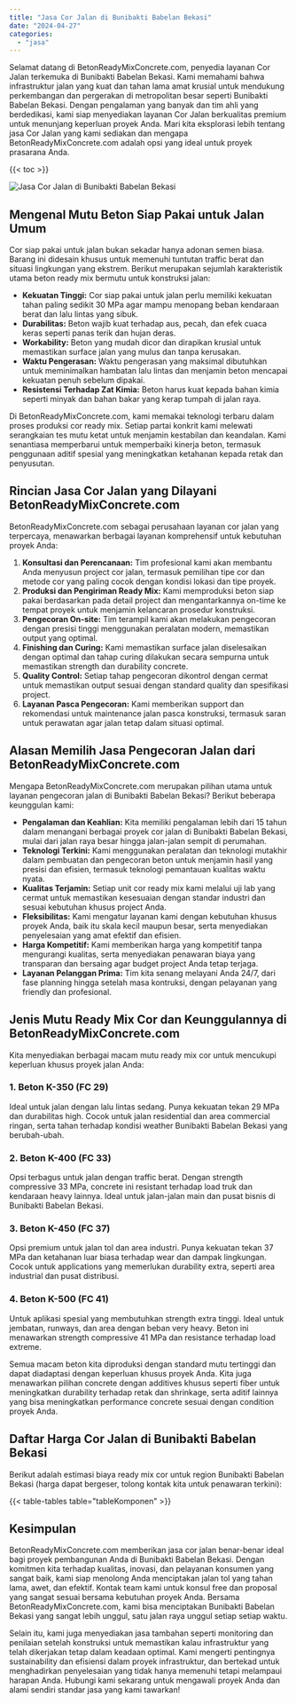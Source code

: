 ```yaml
---
title: "Jasa Cor Jalan di Bunibakti Babelan Bekasi"
date: "2024-04-27"
categories: 
  - "jasa"
---
```


Selamat datang di BetonReadyMixConcrete.com, penyedia layanan Cor Jalan terkemuka di Bunibakti Babelan Bekasi. Kami memahami bahwa infrastruktur jalan yang kuat dan tahan lama amat krusial untuk mendukung perkembangan dan pergerakan di metropolitan besar seperti Bunibakti Babelan Bekasi. Dengan pengalaman yang banyak dan tim ahli yang berdedikasi, kami siap menyediakan layanan Cor Jalan berkualitas premium untuk menunjang keperluan proyek Anda. Mari kita eksplorasi lebih tentang jasa Cor Jalan yang kami sediakan dan mengapa BetonReadyMixConcrete.com adalah opsi yang ideal untuk proyek prasarana Anda.

{{< toc >}}

![Jasa Cor Jalan di Bunibakti Babelan Bekasi](https://betoncor8.github.io/cor/harga-beton-readymix-concrete%20(26).png)

## Mengenal Mutu Beton Siap Pakai untuk Jalan Umum

Cor siap pakai untuk jalan bukan sekadar hanya adonan semen biasa. Barang ini didesain khusus untuk memenuhi tuntutan traffic berat dan situasi lingkungan yang ekstrem. Berikut merupakan sejumlah karakteristik utama beton ready mix bermutu untuk konstruksi jalan:

- **Kekuatan Tinggi:** Cor siap pakai untuk jalan perlu memiliki kekuatan tahan paling sedikit 30 MPa agar mampu menopang beban kendaraan berat dan lalu lintas yang sibuk.
- **Durabilitas:** Beton wajib kuat terhadap aus, pecah, dan efek cuaca keras seperti panas terik dan hujan deras.
- **Workability:** Beton yang mudah dicor dan dirapikan krusial untuk memastikan surface jalan yang mulus dan tanpa kerusakan.
- **Waktu Pengerasan:** Waktu pengerasan yang maksimal dibutuhkan untuk meminimalkan hambatan lalu lintas dan menjamin beton mencapai kekuatan penuh sebelum dipakai.
- **Resistensi Terhadap Zat Kimia:** Beton harus kuat kepada bahan kimia seperti minyak dan bahan bakar yang kerap tumpah di jalan raya.

Di BetonReadyMixConcrete.com, kami memakai teknologi terbaru dalam proses produksi cor ready mix. Setiap partai konkrit kami melewati serangkaian tes mutu ketat untuk menjamin kestabilan dan keandalan. Kami senantiasa memperbarui untuk memperbaiki kinerja beton, termasuk penggunaan aditif spesial yang meningkatkan ketahanan kepada retak dan penyusutan.

## Rincian Jasa Cor Jalan yang Dilayani BetonReadyMixConcrete.com

BetonReadyMixConcrete.com sebagai perusahaan layanan cor jalan yang terpercaya, menawarkan berbagai layanan komprehensif untuk kebutuhan proyek Anda:

1. **Konsultasi dan Perencanaan:** Tim profesional kami akan membantu Anda menyusun project cor jalan, termasuk pemilihan tipe cor dan metode cor yang paling cocok dengan kondisi lokasi dan tipe proyek.
2. **Produksi dan Pengiriman Ready Mix:** Kami memproduksi beton siap pakai berdasarkan pada detail project dan mengantarkannya on-time ke tempat proyek untuk menjamin kelancaran prosedur konstruksi.
3. **Pengecoran On-site:** Tim terampil kami akan melakukan pengecoran dengan presisi tinggi menggunakan peralatan modern, memastikan output yang optimal.
4. **Finishing dan Curing:** Kami memastikan surface jalan diselesaikan dengan optimal dan tahap curing dilakukan secara sempurna untuk memastikan strength dan durability concrete.
5. **Quality Control:** Setiap tahap pengecoran dikontrol dengan cermat untuk memastikan output sesuai dengan standard quality dan spesifikasi project.
6. **Layanan Pasca Pengecoran:** Kami memberikan support dan rekomendasi untuk maintenance jalan pasca konstruksi, termasuk saran untuk perawatan agar jalan tetap dalam situasi optimal.

## Alasan Memilih Jasa Pengecoran Jalan dari BetonReadyMixConcrete.com

Mengapa BetonReadyMixConcrete.com merupakan pilihan utama untuk layanan pengecoran jalan di Bunibakti Babelan Bekasi? Berikut beberapa keunggulan kami:

- **Pengalaman dan Keahlian:** Kita memiliki pengalaman lebih dari 15 tahun dalam menangani berbagai proyek cor jalan di Bunibakti Babelan Bekasi, mulai dari jalan raya besar hingga jalan-jalan sempit di perumahan.
- **Teknologi Terkini:** Kami menggunakan peralatan dan teknologi mutakhir dalam pembuatan dan pengecoran beton untuk menjamin hasil yang presisi dan efisien, termasuk teknologi pemantauan kualitas waktu nyata.
- **Kualitas Terjamin:** Setiap unit cor ready mix kami melalui uji lab yang cermat untuk memastikan kesesuaian dengan standar industri dan sesuai kebutuhan khusus project Anda.
- **Fleksibilitas:** Kami mengatur layanan kami dengan kebutuhan khusus proyek Anda, baik itu skala kecil maupun besar, serta menyediakan penyelesaian yang amat efektif dan efisien.
- **Harga Kompetitif:** Kami memberikan harga yang kompetitif tanpa mengurangi kualitas, serta menyediakan penawaran biaya yang transparan dan bersaing agar budget project Anda tetap terjaga.
- **Layanan Pelanggan Prima:** Tim kita senang melayani Anda 24/7, dari fase planning hingga setelah masa kontruksi, dengan pelayanan yang friendly dan profesional.

## Jenis Mutu Ready Mix Cor dan Keunggulannya di BetonReadyMixConcrete.com

Kita menyediakan berbagai macam mutu ready mix cor untuk mencukupi keperluan khusus proyek jalan Anda:

### 1\. Beton K-350 (FC 29)

Ideal untuk jalan dengan lalu lintas sedang. Punya kekuatan tekan 29 MPa dan durabilitas high. Cocok untuk jalan residential dan area commercial ringan, serta tahan terhadap kondisi weather Bunibakti Babelan Bekasi yang berubah-ubah.

### 2\. Beton K-400 (FC 33)

Opsi terbagus untuk jalan dengan traffic berat. Dengan strength compressive 33 MPa, concrete ini resistant terhadap load truk dan kendaraan heavy lainnya. Ideal untuk jalan-jalan main dan pusat bisnis di Bunibakti Babelan Bekasi.

### 3\. Beton K-450 (FC 37)

Opsi premium untuk jalan tol dan area industri. Punya kekuatan tekan 37 MPa dan ketahanan luar biasa terhadap wear dan dampak lingkungan. Cocok untuk applications yang memerlukan durability extra, seperti area industrial dan pusat distribusi.

### 4\. Beton K-500 (FC 41)

Untuk aplikasi spesial yang membutuhkan strength extra tinggi. Ideal untuk jembatan, runways, dan area dengan beban very heavy. Beton ini menawarkan strength compressive 41 MPa dan resistance terhadap load extreme.

Semua macam beton kita diproduksi dengan standard mutu tertinggi dan dapat diadaptasi dengan keperluan khusus proyek Anda. Kita juga menawarkan pilihan concrete dengan additives khusus seperti fiber untuk meningkatkan durability terhadap retak dan shrinkage, serta aditif lainnya yang bisa meningkatkan performance concrete sesuai dengan condition proyek Anda.

## Daftar Harga Cor Jalan di Bunibakti Babelan Bekasi

Berikut adalah estimasi biaya ready mix cor untuk region Bunibakti Babelan Bekasi (harga dapat bergeser, tolong kontak kita untuk penawaran terkini):

{{< table-tables table="tableKomponen" >}}

## Kesimpulan

BetonReadyMixConcrete.com memberikan jasa cor jalan benar-benar ideal bagi proyek pembangunan Anda di Bunibakti Babelan Bekasi. Dengan komitmen kita terhadap kualitas, inovasi, dan pelayanan konsumen yang sangat baik, kami siap menolong Anda menciptakan jalan tol yang tahan lama, awet, dan efektif. Kontak team kami untuk konsul free dan proposal yang sangat sesuai bersama kebutuhan proyek Anda. Bersama BetonReadyMixConcrete.com, kami bisa menciptakan Bunibakti Babelan Bekasi yang sangat lebih unggul, satu jalan raya unggul setiap setiap waktu.

Selain itu, kami juga menyediakan jasa tambahan seperti monitoring dan penilaian setelah konstruksi untuk memastikan kalau infrastruktur yang telah dikerjakan tetap dalam keadaan optimal. Kami mengerti pentingnya sustainability dan efisiensi dalam proyek infrastruktur, dan bertekad untuk menghadirkan penyelesaian yang tidak hanya memenuhi tetapi melampaui harapan Anda. Hubungi kami sekarang untuk mengawali proyek Anda dan alami sendiri standar jasa yang kami tawarkan!
